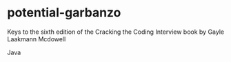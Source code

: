 # potential-garbanzo
Keys to the sixth edition of the Cracking the Coding Interview book by Gayle Laakmann Mcdowell

Java 
